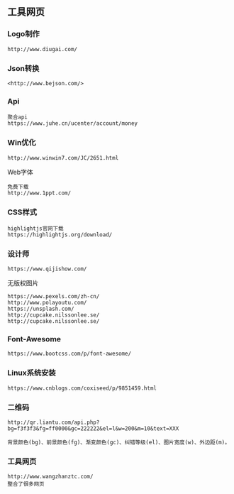 ## 工具网页

### Logo制作

```
http://www.diugai.com/
```

### Json转换

```
<http://www.bejson.com/>
```

### Api

```
聚合api	
https://www.juhe.cn/ucenter/account/money
```

### Win优化

```
http://www.winwin7.com/JC/2651.html
```

Web字体

```
免费下载
http://www.1ppt.com/

```

### CSS样式

```
highlightjs官网下载
https://highlightjs.org/download/
```

### 设计师

```
https://www.qijishow.com/
```

无版权图片

```
https://www.pexels.com/zh-cn/
http://www.polayoutu.com/
https://unsplash.com/
http://cupcake.nilssonlee.se/
http://cupcake.nilssonlee.se/
```

### Font-Awesome

```
https://www.bootcss.com/p/font-awesome/
```

### Linux系统安装

```
https://www.cnblogs.com/coxiseed/p/9851459.html
```

### 二维码

```
http://qr.liantu.com/api.php?bg=f3f3f3&fg=ff0000&gc=222222&el=l&w=200&m=10&text=XXX

背景颜色(bg)、前景颜色(fg)、渐变颜色(gc)、纠错等级(el)、图片宽度(w)、外边距(m)。
```

### 工具网页

```
http://www.wangzhanztc.com/
整合了很多网页
```

